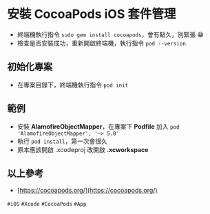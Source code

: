 # 安裝 CocoaPods iOS 套件管理

  * 終端機執行指令 `sudo gem install cocoapods`，會有點久，別緊張 :grin:
  * 檢查是否安裝成功，重新開啟終端機，執行指令 `pod --version`
  
## 初始化專案
  
  * 在專案目錄下，終端機執行指令 `pod init`

## 範例

  * 安裝 **AlamofireObjectMapper**，在專案下 **Podfile** 加入 `pod 'AlamofireObjectMapper', '~> 5.0'`
  * 執行 `pod install`，第一次會很久
  * 原本應該開啟 .xcodeproj 改開啟 **.xcworkspace**

## 以上參考

  * [https://cocoapods.org/](https://cocoapods.org/)

`#iOS` `#Xcode` `#CocoaPods` `#App`